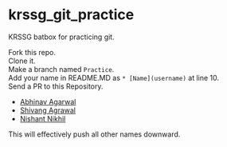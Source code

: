 # krssg_git_practice
KRSSG batbox for practicing git.

Fork this repo.<br/>
Clone it.<br/>
Make a branch named `Practice`.<br/>
Add your name in README.MD as `* [Name](username)` at line 10.<br/>
Send a PR to this Repository.

* [Abhinav Agarwal](abhinavagarwal07)
* [Shivang Agrawal](shivang)
* [Nishant Nikhil](nishnik)

This will effectively push all other names downward.
